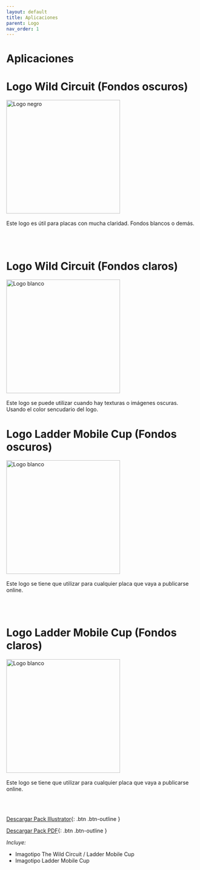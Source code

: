 ```yaml
---
layout: default
title: Aplicaciones
parent: Logo
nav_order: 1
---
```


# Aplicaciones

# Logo Wild Circuit (Fondos oscuros)

<img src="../../../assets/images/logo-lmc_twc_fondos_oscuros.jpg" width="300" alt="Logo negro"/>
<br /><br />
Este logo es útil para placas con mucha claridad. Fondos blancos o demás.

<br /><br />

#  Logo Wild Circuit (Fondos claros)
<img src="../../../assets/images/logo-lmc_twc_fondos_claros.jpg" width="300" alt="Logo blanco"/>
<br /><br />
Este logo se puede utilizar cuando hay texturas o imágenes oscuras. Usando el color sencudario del logo.

# Logo Ladder Mobile Cup (Fondos oscuros)
<img src="../../../assets/images/logo-lmc_fondos_oscuros.jpg" width="300" alt="Logo blanco"/>
<br /><br />
Este logo se tiene que utilizar para cualquier placa que vaya a publicarse online.

<br /><br />

# Logo Ladder Mobile Cup (Fondos claros)
<img src="../../../assets/images/logo-lmc_fondos_claros.jpg" width="300" alt="Logo blanco"/>
<br /><br />
Este logo se tiene que utilizar para cualquier placa que vaya a publicarse online.

<br /><br />


[Descargar Pack Illustrator](https://drive.google.com/uc?export=download&id=12TTnYwLEfeDxOvKQKdV9HS-5SXaluvv7){: .btn .btn-outline }

[Descargar Pack PDF](https://drive.google.com/uc?export=download&id=1bgt6ICJh1qYO8u7UAOazpMidBK6-KcRo){: .btn .btn-outline }


*Incluye:*
<ul>
<li>Imagotipo The Wild Circuit / Ladder Mobile Cup</li>
<li>Imagotipo Ladder Mobile Cup</li>
</ul>
<br>
<br>
